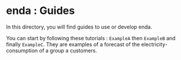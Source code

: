 # enda : Guides

In this directory, you will find guides to use or develop enda.

You can start by following these tutorials : `ExampleA` then `ExampleB` and finally `ExampleC`. They are examples of a forecast of the electricity-consumption of a group a customers. 
